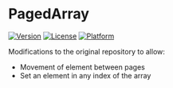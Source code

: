 # PagedArray
[![Version](https://img.shields.io/cocoapods/v/PagedArray.svg?style=flat)](http://cocoadocs.org/docsets/PagedArray)
[![License](https://img.shields.io/cocoapods/l/PagedArray.svg?style=flat)](http://cocoadocs.org/docsets/PagedArray)
[![Platform](https://img.shields.io/cocoapods/p/PagedArray.svg?style=flat)](http://cocoadocs.org/docsets/PagedArray)

Modifications to the original repository to allow:

* Movement of element between pages
* Set an element in any index of the array
